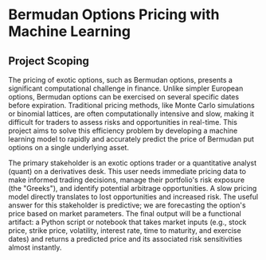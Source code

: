 # Bermudan Options Pricing with Machine Learning

## Project Scoping

The pricing of exotic options, such as Bermudan options, presents a significant computational challenge in finance. Unlike simpler European options, Bermudan options can be exercised on several specific dates before expiration. Traditional pricing methods, like Monte Carlo simulations or binomial lattices, are often computationally intensive and slow, making it difficult for traders to assess risks and opportunities in real-time. This project aims to solve this efficiency problem by developing a machine learning model to rapidly and accurately predict the price of Bermudan put options on a single underlying asset.

The primary stakeholder is an exotic options trader or a quantitative analyst (quant) on a derivatives desk. This user needs immediate pricing data to make informed trading decisions, manage their portfolio's risk exposure (the "Greeks"), and identify potential arbitrage opportunities. A slow pricing model directly translates to lost opportunities and increased risk. The useful answer for this stakeholder is predictive; we are forecasting the option's price based on market parameters. The final output will be a functional artifact: a Python script or notebook that takes market inputs (e.g., stock price, strike price, volatility, interest rate, time to maturity, and exercise dates) and returns a predicted price and its associated risk sensitivities almost instantly.
